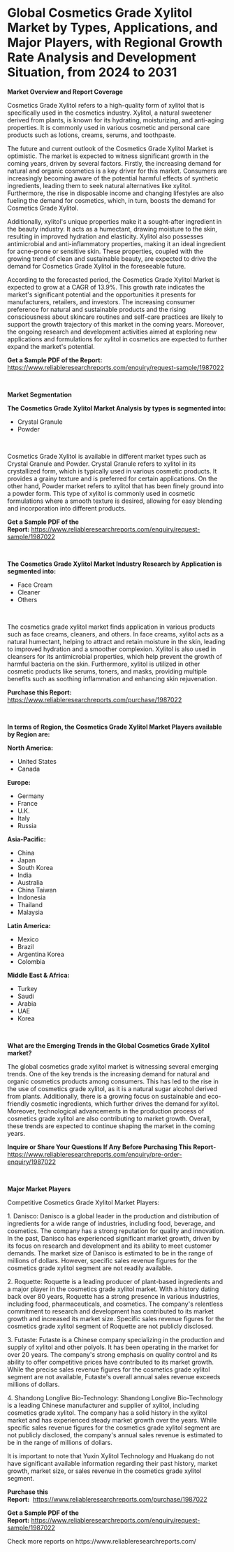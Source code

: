 <p><h1>Global Cosmetics Grade Xylitol Market by Types, Applications, and Major Players, with Regional Growth Rate Analysis and Development Situation, from 2024 to 2031</h1></p><p><strong>Market Overview and Report Coverage</strong></p>
<p><p>Cosmetics Grade Xylitol refers to a high-quality form of xylitol that is specifically used in the cosmetics industry. Xylitol, a natural sweetener derived from plants, is known for its hydrating, moisturizing, and anti-aging properties. It is commonly used in various cosmetic and personal care products such as lotions, creams, serums, and toothpaste.</p><p>The future and current outlook of the Cosmetics Grade Xylitol Market is optimistic. The market is expected to witness significant growth in the coming years, driven by several factors. Firstly, the increasing demand for natural and organic cosmetics is a key driver for this market. Consumers are increasingly becoming aware of the potential harmful effects of synthetic ingredients, leading them to seek natural alternatives like xylitol. Furthermore, the rise in disposable income and changing lifestyles are also fueling the demand for cosmetics, which, in turn, boosts the demand for Cosmetics Grade Xylitol.</p><p>Additionally, xylitol's unique properties make it a sought-after ingredient in the beauty industry. It acts as a humectant, drawing moisture to the skin, resulting in improved hydration and elasticity. Xylitol also possesses antimicrobial and anti-inflammatory properties, making it an ideal ingredient for acne-prone or sensitive skin. These properties, coupled with the growing trend of clean and sustainable beauty, are expected to drive the demand for Cosmetics Grade Xylitol in the foreseeable future.</p><p>According to the forecasted period, the Cosmetics Grade Xylitol Market is expected to grow at a CAGR of 13.9%. This growth rate indicates the market's significant potential and the opportunities it presents for manufacturers, retailers, and investors. The increasing consumer preference for natural and sustainable products and the rising consciousness about skincare routines and self-care practices are likely to support the growth trajectory of this market in the coming years. Moreover, the ongoing research and development activities aimed at exploring new applications and formulations for xylitol in cosmetics are expected to further expand the market's potential.</p></p>
<p><strong>Get a Sample PDF of the Report:</strong> <a href="https://www.reliableresearchreports.com/enquiry/request-sample/1987022">https://www.reliableresearchreports.com/enquiry/request-sample/1987022</a></p>
<p>&nbsp;</p>
<p><strong>Market Segmentation</strong></p>
<p><strong>The Cosmetics Grade Xylitol Market Analysis by types is segmented into:</strong></p>
<p><ul><li>Crystal Granule</li><li>Powder</li></ul></p>
<p>&nbsp;</p>
<p><p>Cosmetics Grade Xylitol is available in different market types such as Crystal Granule and Powder. Crystal Granule refers to xylitol in its crystallized form, which is typically used in various cosmetic products. It provides a grainy texture and is preferred for certain applications. On the other hand, Powder market refers to xylitol that has been finely ground into a powder form. This type of xylitol is commonly used in cosmetic formulations where a smooth texture is desired, allowing for easy blending and incorporation into different products.</p></p>
<p><strong>Get a Sample PDF of the Report:</strong>&nbsp;<a href="https://www.reliableresearchreports.com/enquiry/request-sample/1987022">https://www.reliableresearchreports.com/enquiry/request-sample/1987022</a></p>
<p>&nbsp;</p>
<p><strong>The Cosmetics Grade Xylitol Market Industry Research by Application is segmented into:</strong></p>
<p><ul><li>Face Cream</li><li>Cleaner</li><li>Others</li></ul></p>
<p>&nbsp;</p>
<p><p>The cosmetics grade xylitol market finds application in various products such as face creams, cleaners, and others. In face creams, xylitol acts as a natural humectant, helping to attract and retain moisture in the skin, leading to improved hydration and a smoother complexion. Xylitol is also used in cleansers for its antimicrobial properties, which help prevent the growth of harmful bacteria on the skin. Furthermore, xylitol is utilized in other cosmetic products like serums, toners, and masks, providing multiple benefits such as soothing inflammation and enhancing skin rejuvenation.</p></p>
<p><strong>Purchase this Report:</strong>&nbsp; <a href="https://www.reliableresearchreports.com/purchase/1987022">https://www.reliableresearchreports.com/purchase/1987022</a></p>
<p>&nbsp;</p>
<p><strong>In terms of Region, the Cosmetics Grade Xylitol Market Players available by Region are:</strong></p>
<p>
    <p> <strong> North America: </strong>
        <ul>
            <li>United States</li>
            <li>Canada</li>
        </ul>
        </p> 
    <p> <strong> Europe: </strong>
        <ul>
            <li>Germany</li>
            <li>France</li>
            <li>U.K.</li>
            <li>Italy</li>
            <li>Russia</li>
        </ul>
        </p> 
    <p> <strong> Asia-Pacific: </strong>
        <ul>
            <li>China</li>
            <li>Japan</li>
            <li>South Korea</li>
            <li>India</li>
            <li>Australia</li>
            <li>China Taiwan</li>
            <li>Indonesia</li>
            <li>Thailand</li>
            <li>Malaysia</li>
        </ul>
        </p> 
    <p> <strong> Latin America: </strong>
        <ul>
            <li>Mexico</li>
            <li>Brazil</li>
            <li>Argentina Korea</li>
            <li>Colombia</li>
        </ul>
        </p> 
    <p> <strong> Middle East & Africa: </strong>
        <ul>
            <li>Turkey</li>
            <li>Saudi</li>
            <li>Arabia</li>
            <li>UAE</li>
            <li>Korea</li>
        </ul>
    </p>
    </p>
<p>&nbsp;</p>
<p><strong>What are the Emerging Trends in the Global Cosmetics Grade Xylitol market?</strong></p>
<p><p>The global cosmetics grade xylitol market is witnessing several emerging trends. One of the key trends is the increasing demand for natural and organic cosmetics products among consumers. This has led to the rise in the use of cosmetics grade xylitol, as it is a natural sugar alcohol derived from plants. Additionally, there is a growing focus on sustainable and eco-friendly cosmetic ingredients, which further drives the demand for xylitol. Moreover, technological advancements in the production process of cosmetics grade xylitol are also contributing to market growth. Overall, these trends are expected to continue shaping the market in the coming years.</p></p>
<p><strong>Inquire or Share Your Questions If Any Before Purchasing This Report</strong>- <a href="https://www.reliableresearchreports.com/enquiry/pre-order-enquiry/1987022">https://www.reliableresearchreports.com/enquiry/pre-order-enquiry/1987022</a></p>
<p>&nbsp;</p>
<p><strong>Major Market Players</strong></p>
<p><p>Competitive Cosmetics Grade Xylitol Market Players:</p><p>1. Danisco: Danisco is a global leader in the production and distribution of ingredients for a wide range of industries, including food, beverage, and cosmetics. The company has a strong reputation for quality and innovation. In the past, Danisco has experienced significant market growth, driven by its focus on research and development and its ability to meet customer demands. The market size of Danisco is estimated to be in the range of millions of dollars. However, specific sales revenue figures for the cosmetics grade xylitol segment are not readily available.</p><p>2. Roquette: Roquette is a leading producer of plant-based ingredients and a major player in the cosmetics grade xylitol market. With a history dating back over 80 years, Roquette has a strong presence in various industries, including food, pharmaceuticals, and cosmetics. The company's relentless commitment to research and development has contributed to its market growth and increased its market size. Specific sales revenue figures for the cosmetics grade xylitol segment of Roquette are not publicly disclosed.</p><p>3. Futaste: Futaste is a Chinese company specializing in the production and supply of xylitol and other polyols. It has been operating in the market for over 20 years. The company's strong emphasis on quality control and its ability to offer competitive prices have contributed to its market growth. While the precise sales revenue figures for the cosmetics grade xylitol segment are not available, Futaste's overall annual sales revenue exceeds millions of dollars.</p><p>4. Shandong Longlive Bio-Technology: Shandong Longlive Bio-Technology is a leading Chinese manufacturer and supplier of xylitol, including cosmetics grade xylitol. The company has a solid history in the xylitol market and has experienced steady market growth over the years. While specific sales revenue figures for the cosmetics grade xylitol segment are not publicly disclosed, the company's annual sales revenue is estimated to be in the range of millions of dollars.</p><p>It is important to note that Yuxin Xylitol Technology and Huakang do not have significant available information regarding their past history, market growth, market size, or sales revenue in the cosmetics grade xylitol segment.</p></p>
<p><strong>Purchase this Report:</strong>&nbsp;&nbsp;<a href="https://www.reliableresearchreports.com/purchase/1987022">https://www.reliableresearchreports.com/purchase/1987022</a></p>
<p></p>
<p><strong>Get a Sample PDF of the Report:</strong>&nbsp;<a href="https://www.reliableresearchreports.com/enquiry/request-sample/1987022">https://www.reliableresearchreports.com/enquiry/request-sample/1987022</a></p>
<p>Check more reports on https://www.reliableresearchreports.com/</p>